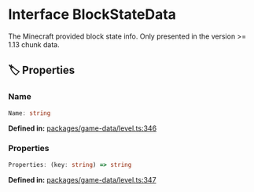 # Interface BlockStateData

The Minecraft provided block state info. Only presented in the version &gt;= 1.13 chunk data.
## 🏷️ Properties

### Name

```ts
Name: string
```
<p style="font-size: 14px; color: var(--vp-c-text-2)">
<strong>Defined in:</strong> <a href="https://github.com/voxelum/minecraft-launcher-core-node/blob/master/packages/game-data/level.ts#L346" target="_blank" rel="noreferrer">packages/game-data/level.ts:346</a>
</p>


### Properties

```ts
Properties: (key: string) => string
```
<p style="font-size: 14px; color: var(--vp-c-text-2)">
<strong>Defined in:</strong> <a href="https://github.com/voxelum/minecraft-launcher-core-node/blob/master/packages/game-data/level.ts#L347" target="_blank" rel="noreferrer">packages/game-data/level.ts:347</a>
</p>



